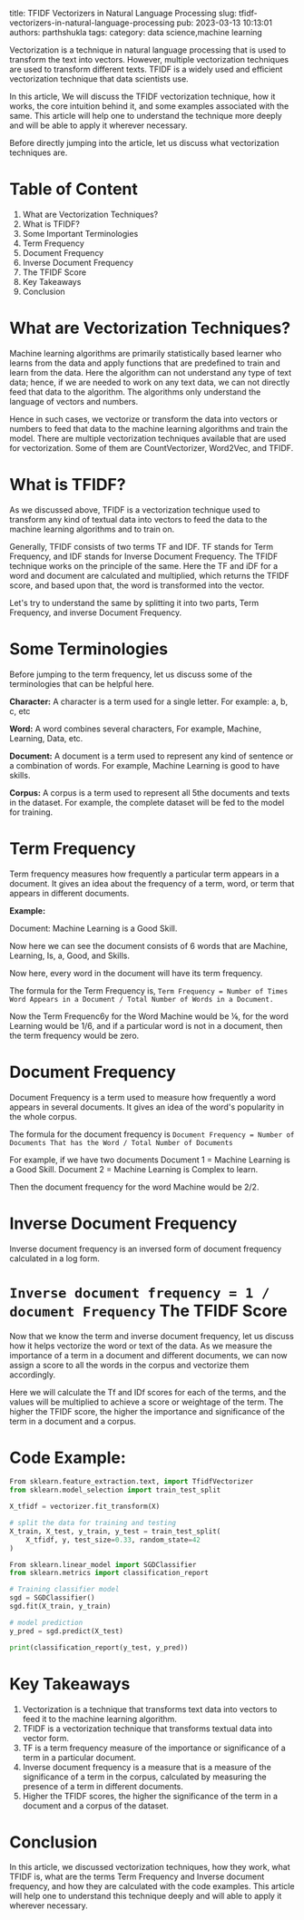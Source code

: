 title: TFIDF Vectorizers in Natural Language Processing
slug: tfidf-vectorizers-in-natural-language-processing
pub: 2023-03-13 10:13:01
authors: parthshukla
tags: 
category: data science,machine learning

Vectorization is a technique in natural language processing that is used to transform the text into vectors. However, multiple vectorization techniques are used to transform different texts. TFIDF is a widely used and efficient vectorization technique that data scientists use.

In this article, We will discuss the TFIDF vectorization technique, how it works, the core intuition behind it, and some examples associated with the same. This article will help one to understand the technique more deeply and will be able to apply it wherever necessary.

Before directly jumping into the article, let us discuss what vectorization techniques are.

Table of Content
================


1. What are Vectorization Techniques?
2. What is TFIDF?
3. Some Important Terminologies
4. Term Frequency
5. Document Frequency
6. Inverse Document Frequency
7. The TFIDF Score
8. Key Takeaways
9. Conclusion


What are Vectorization Techniques?
==================================



Machine learning algorithms are primarily statistically based learner who learns from the data and apply functions that are predefined to train and learn from the data. Here the algorithm can not understand any type of text data; hence, if we are needed to work on any text data, we can not directly feed that data to the algorithm. The algorithms only understand the language of vectors and numbers.

Hence in such cases, we vectorize or transform the data into vectors or numbers to feed that data to the machine learning algorithms and train the model. There are multiple vectorization techniques available that are used for vectorization. Some of them are CountVectorizer, Word2Vec, and TFIDF.

What is TFIDF?
==============



As we discussed above, TFIDF is a vectorization technique used to transform any kind of textual data into vectors to feed the data to the machine learning algorithms and to train on.

Generally, TFIDF consists of two terms TF and IDF. TF stands for Term Frequency, and IDF stands for Inverse Document Frequency. The TFIDF technique works on the principle of the same. Here the TF and iDF for a word and document are calculated and multiplied, which returns the TFIDF score, and based upon that, the word is transformed into the vector.

Let's try to understand the same by splitting it into two parts, Term Frequency, and inverse Document Frequency.

Some Terminologies
==================



Before jumping to the term frequency, let us discuss some of the terminologies that can be helpful here.

**Character:** A character is a term used for a single letter. For example: a, b, c, etc

**Word:** A word combines several characters, For example, Machine, Learning, Data, etc.

**Document:** A document is a term used to represent any kind of sentence or a combination of words. For example, Machine Learning is good to have skills.

**Corpus:** A corpus is a term used to represent all 5the documents and texts in the dataset. For example, the complete dataset will be fed to the model for training.

Term Frequency
==============



Term frequency measures how frequently a particular term appears in a document. It gives an idea about the frequency of a term, word, or term that appears in different documents.

**Example:**

Document: Machine Learning is a Good Skill.

Now here we can see the document consists of 6 words that are Machine, Learning, Is, a, Good, and Skills.

Now here, every word in the document will have its term frequency.

The formula for the Term Frequency is,
`Term Frequency = Number of Times Word Appears in a Document / Total Number of Words in a Document.`

Now the Term Frequenc6y for the Word Machine would be ⅙, for the word Learning would be 1/6, and if a particular word is not in a document, then the term frequency would be zero.

Document Frequency
==================



Document Frequency is a term used to measure how frequently a word appears in several documents. It gives an idea of the word's popularity in the whole corpus.

The formula for the document frequency is 
`Document Frequency = Number of Documents That has the Word / Total Number of Documents`

For example, if we have two documents 
Document 1 = Machine Learning is a Good Skill.
Document 2 = Machine Learning is Complex to learn.

Then the document frequency for the word Machine would be 2/2.

Inverse Document Frequency
==========================



Inverse document frequency is an inversed form of document frequency calculated in a log form.

`Inverse document frequency = 1 / document Frequency`
The TFIDF Score
===============



Now that we know the term and inverse document frequency, let us discuss how it helps vectorize the word or text of the data. As we measure the importance of a term in a document and different documents, we can now assign a score to all the words in the corpus and vectorize them accordingly.

Here we will calculate the Tf and IDf scores for each of the terms, and the values will be multiplied to achieve a score or weightage of the term. The higher the TFIDF score, the higher the importance and significance of the term in a document and a corpus.

Code Example:
=============



```python
From sklearn.feature_extraction.text, import TfidfVectorizer
from sklearn.model_selection import train_test_split

X_tfidf = vectorizer.fit_transform(X)

# split the data for training and testing
X_train, X_test, y_train, y_test = train_test_split(
    X_tfidf, y, test_size=0.33, random_state=42
)

From sklearn.linear_model import SGDClassifier
from sklearn.metrics import classification_report

# Training classifier model 
sgd = SGDClassifier()
sgd.fit(X_train, y_train)

# model prediction
y_pred = sgd.predict(X_test)

print(classification_report(y_test, y_pred))

```

Key Takeaways
=============


1. Vectorization is a technique that transforms text data into vectors to feed it to the machine learning algorithm.
2. TFIDF is a vectorization technique that transforms textual data into vector form.
3. TF is a term frequency measure of the importance or significance of a term in a particular document.
4. Inverse document frequency is a measure that is a measure of the significance of a term in the corpus, calculated by measuring the presence of a term in different documents.
5. Higher the TFIDF scores, the higher the significance of the term in a document and a corpus of the dataset.


Conclusion
==========



In this article, we discussed vectorization techniques, how they work, what TFIDF is, what are the terms Term Frequency and Inverse document frequency, and how they are calculated with the code examples. This article will help one to understand this technique deeply and will able to apply it wherever necessary.
